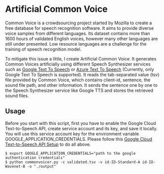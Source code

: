 # Artificial Common Voice
Common Voice is a crowdsourcing project started by Mozilla to create a free database for speech recognition software.
It aims to provide diverse voice samples from different languages. Its dataset contains more than 1600 hours of
validated English voices, however many other languages are still under presented. Low resource languages are a challenge
for the training of speech recognition model.

To mitigate this issue a little, I create Artificial Common Voice. It generates Common Voices artificially using 
different Speech Synthesizer services such as [Google Text To Speech](https://cloud.google.com/text-to-speech) 
or [Azure Text To Speech](https://azure.microsoft.com/en-us/services/cognitive-services/text-to-speech/) 
(Currently, only Google Text To Speech is supported). It reads the tab-separated value (tsv) file provided by Common Voice, which contains 
client-id, sentence, the sound file path, and other information. It sends the sentence one by one to the Speech 
Synthesizer service like Google TTS and stores the retrieved sound files.

## Usage

Before you start with this script, first you have to enable the Google Cloud Text-to-Speech API, create service account
and its key, and save it locally. You will use this service account key for the environment variable 
GOOGLE_APPLICATION_CREDENTIALS. Please follow this 
[Google Cloud Text-to-Speech API Setup](https://cloud.google.com/text-to-speech/docs/quickstart-client-libraries)
to do all above.

```
$ export GOOGLE_APPLICATION_CREDENTIALS="path to the google authentication credentials"
$ python commonvoicer.py -c validated.tsv -v id-ID-Standard-A id-ID-Wavenet-B -o "./output"
```

